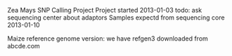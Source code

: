 Zea Mays SNP Calling Project
Project started 2013-01-03
todo: ask sequencing center about adaptors
Samples expectd from sequencing core 2013-01-10

Maize reference genome version: we have refgen3 downloaded from abcde.com

